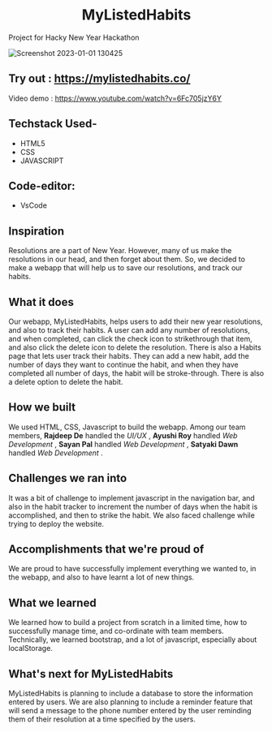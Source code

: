 <h1 align="center">MyListedHabits</h1>
Project for Hacky New Year Hackathon

![Screenshot 2023-01-01 130425](https://user-images.githubusercontent.com/102523492/210166471-4aff9e19-57e7-4f21-9140-b3329e67d7d1.png)

## Try out : https://mylistedhabits.co/
Video demo : https://www.youtube.com/watch?v=6Fc705jzY6Y

## Techstack Used-
- HTML5
- CSS
- JAVASCRIPT

## Code-editor:
- VsCode

## Inspiration
Resolutions are a part of New Year. However, many of us make the resolutions in our head, and then forget about them. So, we decided to make a webapp that will help us to save our resolutions, and track our habits.
## What it does
Our webapp, MyListedHabits, helps users to add their new year resolutions, and also to track their habits. A user can add any number of resolutions, and when completed, can click the check icon to strikethrough that item, and also click the delete icon to delete the resolution. There is also a Habits page that lets user track their habits. They can add a new habit, add the number of days they want to continue the habit, and when they have completed all number of days, the habit will be stroke-through. There is also a delete option to delete the habit.
## How we built 
We used HTML, CSS, Javascript to build the webapp. Among our team members, **Rajdeep De** handled the _UI/UX_ , **Ayushi Roy** handled _Web Development_ , **Sayan Pal** handled _Web Development_ , **Satyaki Dawn** handled _Web Development_ .
## Challenges we ran into
It was a bit of challenge to implement javascript in the navigation bar, and also in the habit tracker to increment the number of days when the habit is accomplished, and then to strike the habit. We also faced challenge while trying to deploy the website.
## Accomplishments that we're proud of
We are proud to have successfully implement everything we wanted to, in the webapp, and also to have learnt a lot of new things.
## What we learned
We learned how to build a project from scratch in a limited time, how to successfully manage time, and co-ordinate with team members. Technically, we learned bootstrap, and a lot of javascript, especially about localStorage.

## What's next for MyListedHabits
MyListedHabits is planning to include a database to store the information entered by users. We are also planning to include a reminder feature that will send a message to the phone number entered by the user reminding them of their resolution at a time specified by the users.
